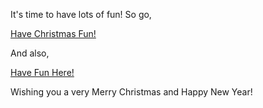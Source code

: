 It's time to have lots of fun! So go,

[Have Christmas Fun!](https://www.youtube.com/watch?v=X5ap7j_YQ_Q)

And also,

[Have Fun Here!](https://www.youtube.com/watch?v=u0wtwSAv9Ig&t=8s)

Wishing you a very Merry Christmas and Happy New Year!